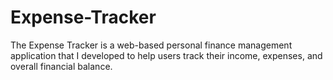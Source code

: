 # Expense-Tracker
The Expense Tracker is a web-based personal finance management application that I developed to help users track their income, expenses, and overall financial balance.
